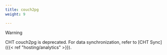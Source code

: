 ```yaml
---
title: couch2pg
weight: 9

---
```


> [!WARNING]
> CHT couch2pg is deprecated. For data synchronization, refer to [CHT Sync]({{< ref "hosting/analytics" >}}).

